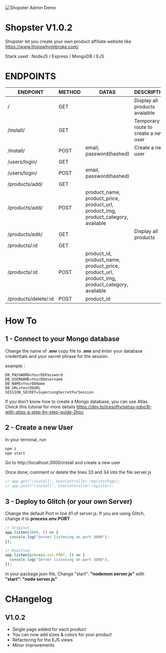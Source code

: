 ![Shopster Admin Demo](ShopsterAdmin.gif)

# Shopster V1.0.2

Shopster let you create your own product affiliate website like https://www.thisiswhyimbroke.com/

Stack used : NodeJS / Express / MongoDB / EJS

# ENDPOINTS

| ENDPOINT             | METHOD | DATAS                                                                                          | DESCRIPTION                          |
| -------------------- | ------ | ---------------------------------------------------------------------------------------------- | ------------------------------------ |
| /                    | GET    |                                                                                                | Display all products avalaible       |
| /install/            | GET    |                                                                                                | Temporary route to create a new user |
| /install/            | POST   | email, password(hashed)                                                                        | Create a new user                    |
| /users/login/        | GET    |                                                                                                |                                      |
| /users/login/        | POST   | email, password(hashed)                                                                        |                                      |
| /products/add/       | GET    |                                                                                                |                                      |
| /products/add/       | POST   | product_name, product_price, product_url, product_img, product_category, available             |                                      |
| /products/edit/      | GET    |                                                                                                | Display all products                 |
| /products/:id        | GET    |                                                                                                |                                      |
| /products/:id        | POST   | product_id, product_name, product_price, product_url, product_img, product_category, available |                                      |
| /products/delete/:id | POST   | product_id                                                                                     |                                      |

# How To

## 1 - Connect to your Mongo database

Change the name of **.env** copy file to **.env** and enter your database credentials and your secret phrase for the session.

example :

```
DB_PASSWORD=YourDbPassword
DB_USERNAME=YourDbUsername
DB_NAME=YourDbName
DB_URL=YourDbURL
SESSION_SECRET=SuperLongSecretForSession
```

If you don't know how to create a Mongo database, you can use Atlas. Check this tutorial for more details https://dev.to/icesofty/setup-robo3t-with-atlas-a-step-by-step-guide-2hoc

## 2 - Create a new User

In your terminal, run

```bash
npm i
npm start
```

Go to http://localhost:3000/install and create a new user

Once done, comment or delete the lines 33 and 34 into the file server.js

```js
// app.get("/install", UserController.registerPage);
// app.post("/install", UserController.register);
```

## 3 - Deploy to Glitch (or your own Server)

Change the default Port in line 41 of server.js. If you are using Glitch, change it to **process.env.PORT**

```js
// Original
app.listen(3000, () => {
  console.log("Server listening on port 3000");
});
```

```js
// Modified
app.listen(process.env.PORT, () => {
  console.log("Server listening on port 3000");
});
```

in your package.json file,
Change "start": **"nodemon server.js"** with **"start": "node server.js"**

# CHangelog

## V1.0.2 
- Single page added for each product
- You can now add sizes & colors for your product
- Refactoring for the EJS views
- Minor improvements
